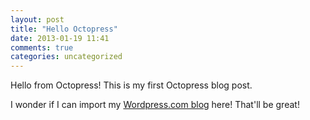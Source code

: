 ```yaml
---
layout: post
title: "Hello Octopress"
date: 2013-01-19 11:41
comments: true
categories: uncategorized
---
```


Hello from Octopress! This is my first Octopress blog post.

I wonder if I can import my [Wordpress.com blog](http://rishabhsrao.wordpress.com) here! That'll be great!